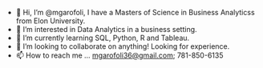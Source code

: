 - 👋 Hi, I’m @mgarofoli, I have a Masters of Science in Business Analyticss from Elon University. 
- 👀 I’m interested in Data Analytics in a business setting.
- 🌱 I’m currently learning SQL, Python, R and Tableau. 
- 💞️ I’m looking to collaborate on anything! Looking for experience. 
- 📫 How to reach me ... mgarofoli36@gmail.com; 781-850-6135

<!---
mgarofoli/mgarofoli is a ✨ special ✨ repository because its `README.md` (this file) appears on your GitHub profile.
You can click the Preview link to take a look at your changes.
--->
